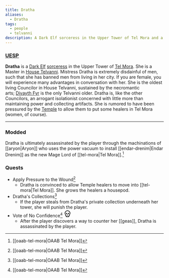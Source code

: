 ```yaml
---
title: Dratha
aliases:
  - Dratha
tags:
  - people
  - telvanni
description: A Dark Elf sorceress in the Upper Tower of Tel Mora and a Master in House Telvanni.
---
```

### [UESP](https://en.uesp.net/wiki/Morrowind:Dratha)
**Dratha** is a [Dark Elf](https://en.uesp.net/wiki/Morrowind:Dark_Elf "Morrowind:Dark Elf") [sorceress](https://en.uesp.net/wiki/Morrowind:Sorcerer) in the Upper Tower of [Tel Mora](https://en.uesp.net/wiki/Morrowind:Tel_Mora "Morrowind:Tel Mora"). She is a Master in [House Telvanni](https://en.uesp.net/wiki/Morrowind:House_Telvanni "Morrowind:House Telvanni"). Mistress Dratha is extremely disdainful of men, such that she has banned men from living in her city. If you are female, you will experience many advantages in conversation with her. She is the oldest living Councilor in House Telvanni, sustained by the necromantic arts; [Divayth Fyr](https://en.uesp.net/wiki/Morrowind:Divayth_Fyr "Morrowind:Divayth Fyr") is the only Telvanni older. Dratha is, like the other Councilors, an arrogant isolationist concerned with little more than maintaining power and collecting artifacts. She is rumored to have been pressured by the [Temple](https://en.uesp.net/wiki/Morrowind:Tribunal_Temple "Morrowind:Tribunal Temple") to allow them to put some healers in Tel Mora (women, of course).

***
### Modded
Dratha is ultimately assassinated by the player through the machinations of [[aryon|Aryon]] who uses the power vacuum to install [[endar-drenim|Endar Drenim]] as the new Mage Lord of [[tel-mora|Tel Mora]].[^1]
### Quests
* Apply Pressure to the Wound[^1]
	* Dratha is convinced to allow Temple healers to move into [[tel-mora|Tel Mora]]. She grows the healers a housepod.
* Dratha's Collections[^1]
	* If the player steals from Dratha's private collection underneath her tower, she will punish the player.
* Vote of No Confidence[^1] <svg xmlns="http://www.w3.org/2000/svg" width="24" height="24" viewBox="0 0 24 24" fill="none" stroke="currentColor" stroke-width="2" stroke-linecap="round" stroke-linejoin="round" class="lucide lucide-skull"><circle cx="9" cy="12" r="1"/><circle cx="15" cy="12" r="1"/><path d="M8 20v2h8v-2"/><path d="m12.5 17-.5-1-.5 1h1z"/><path d="M16 20a2 2 0 0 0 1.56-3.25 8 8 0 1 0-11.12 0A2 2 0 0 0 8 20"/></svg>
	* After the player discovers a way to counter her [[geas]], Dratha is assassinated by the player.

[^1]: [[oaab-tel-mora|OAAB Tel Mora]]